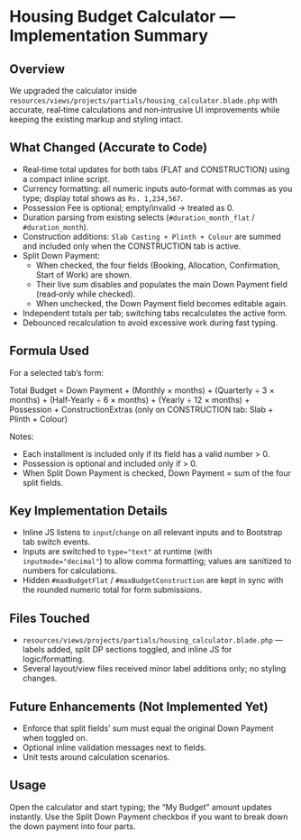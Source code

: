 # Housing Budget Calculator — Implementation Summary

## Overview
We upgraded the calculator inside `resources/views/projects/partials/housing_calculator.blade.php` with accurate, real‑time calculations and non‑intrusive UI improvements while keeping the existing markup and styling intact.

## What Changed (Accurate to Code)

- Real‑time total updates for both tabs (FLAT and CONSTRUCTION) using a compact inline script.
- Currency formatting: all numeric inputs auto‑format with commas as you type; display total shows as `Rs. 1,234,567`.
- Possession Fee is optional; empty/invalid → treated as 0.
- Duration parsing from existing selects (`#duration_month_flat` / `#duration_month`).
- Construction additions: `Slab Casting + Plinth + Colour` are summed and included only when the CONSTRUCTION tab is active.
- Split Down Payment:
  - When checked, the four fields (Booking, Allocation, Confirmation, Start of Work) are shown.
  - Their live sum disables and populates the main Down Payment field (read‑only while checked).
  - When unchecked, the Down Payment field becomes editable again.
- Independent totals per tab; switching tabs recalculates the active form.
- Debounced recalculation to avoid excessive work during fast typing.

## Formula Used

For a selected tab’s form:

Total Budget = Down Payment
            + (Monthly × months)
            + (Quarterly ÷ 3 × months)
            + (Half‑Yearly ÷ 6 × months)
            + (Yearly ÷ 12 × months)
            + Possession
            + ConstructionExtras  (only on CONSTRUCTION tab: Slab + Plinth + Colour)

Notes:
- Each installment is included only if its field has a valid number > 0.
- Possession is optional and included only if > 0.
- When Split Down Payment is checked, Down Payment = sum of the four split fields.

## Key Implementation Details

- Inline JS listens to `input`/`change` on all relevant inputs and to Bootstrap tab switch events.
- Inputs are switched to `type="text"` at runtime (with `inputmode="decimal"`) to allow comma formatting; values are sanitized to numbers for calculations.
- Hidden `#maxBudgetFlat` / `#maxBudgetConstruction` are kept in sync with the rounded numeric total for form submissions.

## Files Touched

- `resources/views/projects/partials/housing_calculator.blade.php` — labels added, split DP sections toggled, and inline JS for logic/formatting.
- Several layout/view files received minor label additions only; no styling changes.

## Future Enhancements (Not Implemented Yet)

- Enforce that split fields’ sum must equal the original Down Payment when toggled on.
- Optional inline validation messages next to fields.
- Unit tests around calculation scenarios.

## Usage

Open the calculator and start typing; the “My Budget” amount updates instantly. Use the Split Down Payment checkbox if you want to break down the down payment into four parts.
